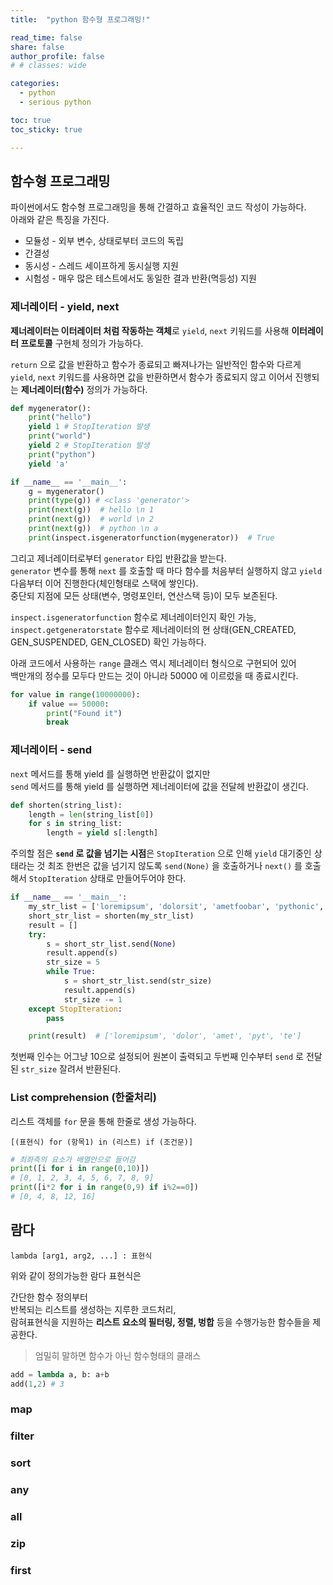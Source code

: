 ```yaml
---
title:  "python 함수형 프로그래밍!"

read_time: false
share: false
author_profile: false
# # classes: wide

categories:
  - python
  - serious python

toc: true
toc_sticky: true

---
```


## 함수형 프로그래밍

파이썬에서도 함수형 프로그래밍을 통해 간결하고 효율적인 코드 작성이 가능하다.  
아래와 같은 특징을 가진다.  

- 모듈성 - 외부 변수, 상태로부터 코드의 독립
- 간결성
- 동시성 - 스레드 세이프하게 동시실행 지원
- 시험성 - 매우 많은 테스트에서도 동일한 결과 반환(멱등성) 지원


<!-- 지금까지 정의했던 `def` 로 시작해서 `return` 으로 끝나는 일반적임 함수들을 **순수함수**라 한다.   -->

### 제너레이터 - yield, next

**제너레이터는 이터레이터 처럼 작동하는 객체**로 `yield`, `next` 키워드를 사용해 **이터레이터 프로토콜** 구현체 정의가 가능하다.  


`return` 으로 값을 반환하고 함수가 종료되고 빠져나가는 일반적인 함수와 다르게  
`yield`, `next` 키워드를 사용하면 값을 반환하면서 함수가 종료되지 않고 이어서 진행되는 **제너레이터(함수)** 정의가 가능하다.  


```py
def mygenerator():
    print("hello")
    yield 1 # StopIteration 발생
    print("world")
    yield 2 # StopIteration 발생
    print("python")
    yield 'a'

if __name__ == '__main__':
    g = mygenerator()
    print(type(g)) # <class 'generator'>
    print(next(g))  # hello \n 1
    print(next(g))  # world \n 2
    print(next(g))  # python \n a
    print(inspect.isgeneratorfunction(mygenerator))  # True
```

그리고 제너레이터로부터 `generator` 타입 반환값을 받는다.  
`generator` 변수를 통해 `next` 를 호출할 때 마다 함수를 처음부터 실행하지 않고 `yield` 다음부터 이어 진행한다(체인형태로 스택에 쌓인다).  
중단되 지점에 모든 상태(변수, 명령포인터, 연산스택 등)이 모두 보존된다.  

`inspect.isgeneratorfunction` 함수로 제너레이터인지 확인 가능, `inspect.getgeneratorstate` 함수로 제너레이터의 현 상태(GEN_CREATED, GEN_SUSPENDED, GEN_CLOSED) 확인 가능하다.  

아래 코드에서 사용하는 `range` 클래스 역시 제너레이터 형식으로 구현되어 있어  
백만개의 정수를 모두다 만드는 것이 아니라 50000 에 이르렀을 때 종료시킨다.  

```py
for value in range(10000000):
    if value == 50000:
        print("Found it")
        break
```

### 제너레이터 - send

`next` 메서드를 통해 yield 를 실행하면 반환값이 없지만  
`send` 메서드를 통해 yield 를 실행하면 제너레이터에 값을 전달헤 반환값이 생긴다.  

```py
def shorten(string_list):
    length = len(string_list[0])
    for s in string_list:
        length = yield s[:length] 
```

주의할 점은 **`send` 로 값을 넘기는 시점**은 `StopIteration` 으로 인해 `yield` 대기중인 상태라는 것 
최조 한번은 값을 넘기지 않도록 `send(None)` 을 호출하거나 `next()` 를 호출해서 `StopIteration` 상태로 만들어두어야 한다.  

```py
if __name__ == '__main__':
    my_str_list = ['loremipsum', 'dolorsit', 'ametfoobar', 'pythonic', 'test']
    short_str_list = shorten(my_str_list)
    result = []
    try:
        s = short_str_list.send(None)
        result.append(s)
        str_size = 5
        while True:
            s = short_str_list.send(str_size)
            result.append(s)
            str_size -= 1
    except StopIteration:
        pass

    print(result)  # ['loremipsum', 'dolor', 'amet', 'pyt', 'te']
```

첫번째 인수는 어그냥 10으로 설정되어 원본이 출력되고
두번째 인수부터 `send` 로 전달된 `str_size` 잘려서 반환된다.  


### List comprehension (한줄처리)

리스트 객체를 `for` 문을 통해 한줄로 생성 가능하다.  

```
[(표현식) for (항목1) in (리스트) if (조건문)]
```

```py
# 최좌측의 요소가 배열안으로 들어감
print([i for i in range(0,10)])
# [0, 1, 2, 3, 4, 5, 6, 7, 8, 9]
print([i*2 for i in range(0,9) if i%2==0])
# [0, 4, 8, 12, 16]
```

## 람다

```
lambda [arg1, arg2, ...] : 표현식 
```

위와 같이 정의가능한 람다 표현식은  

간단한 함수 정의부터  
반복되는 리스트를 생성하는 지루한 코드처리,  
람혀표현식을 지원하는 **리스트 요소의 필터링, 정렬, 벙합** 등을 수행가능한 함수들을 제공한다.  
> 엄밀히 말하면 함수가 아닌 함수형태의 클래스


```py
add = lambda a, b: a+b
add(1,2) # 3
```

### map


### filter

### sort

### any

### all

### zip

### first

